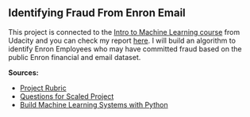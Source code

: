 Identifying Fraud From Enron Email
--------------------------


This project is  connected to the <a href="https://udacity.com/course/ud120-nd">Intro to Machine Learning course</a> from Udacity and you can check my report <a href="#" target="_blank">here</a>. I will build an algorithm to identify Enron Employees who may have committed fraud based on the public Enron financial and email dataset.


<b>Sources:</b>

- [Project Rubric](https://docs.google.com/document/d/17-JwNQH1aRxtqMkJ6zpCL_68kh5F6uSbDXcJS26vZWY/pub)
- [Questions for Scaled Project](https://docs.google.com/document/d/1NDgi1PrNJP7WTbfSUuRUnz8yzs5nGVTSzpO7oeNTEWA/edit)
- [Build Machine Learning Systems with Python](http://www.amazon.com/Building-Machine-Learning-Systems-Python-ebook/dp/B00E7NC9D2)
